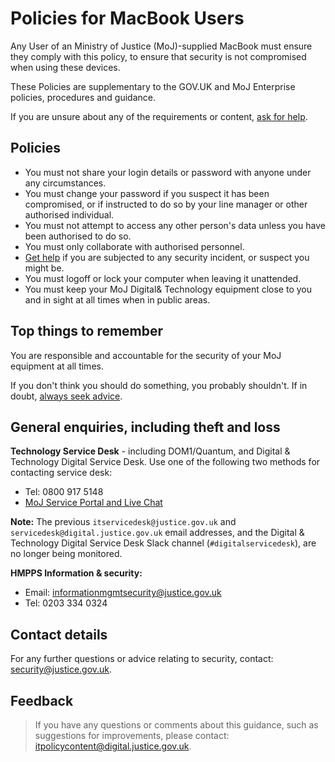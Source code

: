 # Policies for MacBook Users

Any User of an Ministry of Justice \(MoJ\)-supplied MacBook must ensure they comply with this policy, to ensure that security is not compromised when using these devices.

These Policies are supplementary to the GOV.UK and MoJ Enterprise policies, procedures and guidance.

If you are unsure about any of the requirements or content, [ask for help](#contact-details).

## Policies

-   You must not share your login details or password with anyone under any circumstances.
-   You must change your password if you suspect it has been compromised, or if instructed to do so by your line manager or other authorised individual.
-   You must not attempt to access any other person's data unless you have been authorised to do so.
-   You must only collaborate with authorised personnel.
-   [Get help](#general-enquiries-including-theft-and-loss) if you are subjected to any security incident, or suspect you might be.
-   You must logoff or lock your computer when leaving it unattended.
-   You must keep your MoJ Digital& Technology equipment close to you and in sight at all times when in public areas.

## Top things to remember

You are responsible and accountable for the security of your MoJ equipment at all times.

If you don't think you should do something, you probably shouldn't. If in doubt, [always seek advice](#contact-details).

## General enquiries, including theft and loss

**Technology Service Desk** - including DOM1/Quantum, and Digital & Technology Digital Service Desk. Use one of the following two methods for contacting service desk:

-   Tel: 0800 917 5148
-   [MoJ Service Portal and Live Chat](https://mojprod.service-now.com/moj_sp)

**Note:** The previous `itservicedesk@justice.gov.uk` and `servicedesk@digital.justice.gov.uk` email addresses, and the Digital & Technology Digital Service Desk Slack channel \(`#digitalservicedesk`\), are no longer being monitored.

**HMPPS Information & security:**

-   Email: [informationmgmtsecurity@justice.gov.uk](mailto:informationmgmtsecurity@justice.gov.uk)
-   Tel: 0203 334 0324

## Contact details

For any further questions or advice relating to security, contact: [security@justice.gov.uk](mailto:security@justice.gov.uk).

## Feedback

> If you have any questions or comments about this guidance, such as suggestions for improvements, please contact: [itpolicycontent@digital.justice.gov.uk](mailto:itpolicycontent@digital.justice.gov.uk).

